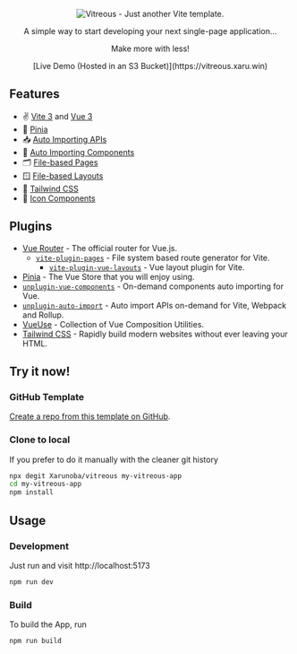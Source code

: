 <p align='center'>
  <img src='https://user-images.githubusercontent.com/68542460/199461114-399440f4-3420-4eeb-b916-99e2bd0c71b6.png' alt='Vitreous - Just another Vite template.'/>
</p>

<p align='center'>
A simple way to start developing your next single-page application...
</p>
<p align='center'>Make more with less!</p>
<p align='center'>[Live Demo (Hosted in an S3 Bucket)](https://vitreous.xaru.win)</p>

## Features
- ✌️ [Vite 3](https://github.com/vitejs/vite) and [Vue 3](https://github.com/vuejs/core)
- 🍍 [Pinia](https://pinia.vuejs.org/)
- 📥 [Auto Importing APIs](https://github.com/antfu/unplugin-auto-import)
- 🧩 [Auto Importing Components](https://github.com/antfu/unplugin-vue-components)
- 🗂 [File-based Pages](https://github.com/hannoeru/vite-plugin-pages)
- 🪟 [File-based Layouts](https://github.com/JohnCampionJr/vite-plugin-vue-layouts)
- 💨 [Tailwind CSS](tailwindcss.com/)
- 🤹 [Icon Components](https://github.com/antfu/unplugin-icons)

## Plugins
- [Vue Router](https://router.vuejs.org/) - The official router for Vue.js.
  - [`vite-plugin-pages`](https://github.com/hannoeru/vite-plugin-pages) - File system based route generator for Vite.
    - [`vite-plugin-vue-layouts`](https://github.com/JohnCampionJr/vite-plugin-vue-layouts) - Vue layout plugin for Vite.
- [Pinia](https://pinia.vuejs.org) - The Vue Store that you will enjoy using.
- [`unplugin-vue-components`](https://github.com/antfu/unplugin-vue-components) - On-demand components auto importing for Vue.
- [`unplugin-auto-import`](https://github.com/antfu/unplugin-auto-import) - Auto import APIs on-demand for Vite, Webpack and Rollup.
- [VueUse](https://github.com/vueuse/vueuse) - Collection of Vue Composition Utilities.
- [Tailwind CSS](tailwindcss.com/) - Rapidly build modern websites without ever leaving your HTML.

## Try it now!

### GitHub Template

[Create a repo from this template on GitHub](https://github.com/Xarunoba/vitreous/generate).

### Clone to local

If you prefer to do it manually with the cleaner git history

```bash
npx degit Xarunoba/vitreous my-vitreous-app
cd my-vitreous-app
npm install
```

## Usage

### Development

Just run and visit http://localhost:5173

```bash
npm run dev
```

### Build

To build the App, run

```bash
npm run build
```
